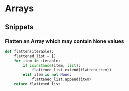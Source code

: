 # Arrays

## Snippets

### Flatten an Array which may contain None values

```python
def flatten(iterable):
    flattened_list = []
    for item in iterable:
        if isinstance(item, list):
            flattened_list.extend(flatten(item))
        elif item is not None: 
            flattened_list.append(item)
    return flattened_list
```

